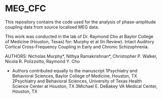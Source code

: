 # MEG_CFC
This repository contains the code used for the analysis of phase-amplitude coupling data from source localised MEG data.

This work was conducted in the lab of Dr. Raymond Cho at Baylor College of Medicine (Houston, Texas) for:
Murphy et al (In Review). Intact Auditory Cortical Cross-Frequency Coupling in Early and Chronic Schizophrenia.

AUTHORS:
Nicholas Murphy*, Nithya Ramakrishnan*, Christopher P. Walker, Nicola R. Polizzotto, Raymond Y. Cho
* Authors contributed equally to the manuscript 
1Psychiatry and Behavioral Sciences, Baylor College of Medicine, Houston, TX
2Psychiatry and Behavioral Sciences, University of Texas Health Science Center at Houston, TX 
3Michael E. DeBakey VA Medical Center, Houston, TX 

